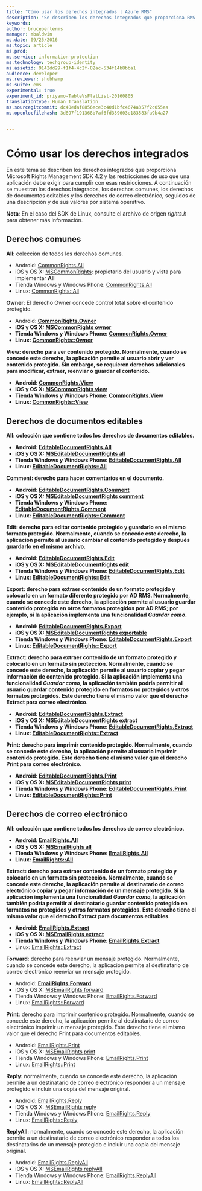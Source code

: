 ```yaml
---
title: "Cómo usar los derechos integrados | Azure RMS"
description: "Se describen los derechos integrados que proporciona RMS SDK 4.2 y las restricciones de uso que una aplicación debe exigir para cumplir con esas restricciones."
keywords: 
author: bruceperlerms
manager: mbaldwin
ms.date: 09/25/2016
ms.topic: article
ms.prod: 
ms.service: information-protection
ms.technology: techgroup-identity
ms.assetid: 9142dd29-f1f4-4c2f-82ac-534f14b8bba1
audience: developer
ms.reviewer: shubhamp
ms.suite: ems
experimental: true
experiment_id: priyamo-TableVsFlatList-20160805
translationtype: Human Translation
ms.sourcegitcommit: dc40edaf8856ece3c40d1bfc4674a357f2c055ea
ms.openlocfilehash: 3d897f191368b7af6fd339603e183583fa9b4a27


---
```


# Cómo usar los derechos integrados

En este tema se describen los derechos integrados que proporciona Microsoft Rights Management SDK 4.2 y las restricciones de uso que una aplicación debe exigir para cumplir con esas restricciones. A continuación se muestran los derechos integrados, los derechos comunes, los derechos de documentos editables y los derechos de correo electrónico, seguidos de una descripción y de sus valores por sistema operativo.

**Nota**: En el caso del SDK de Linux, consulte el archivo de origen *rights.h* para obtener más información.

## Derechos comunes

**All**: colección de todos los derechos comunes.
- Android: [CommonRights.All](https://msdn.microsoft.com/library/dn758258.aspx)
- iOS y OS X: [MSCommonRights](https://msdn.microsoft.com/library/dn758314.aspx): propietario del usuario y vista para implementar **All**
- Tienda Windows y Windows Phone: [CommonRights.All</strong>](https://msdn.microsoft.com/library/microsoft.rightsmanagement.commonrights.all.aspx)
- Linux: [CommonRights::All](http://azuread.github.io/rms-sdk-for-cpp/classrmscore_1_1modernapi_1_1CommonRights.html)

**Owner**: El derecho Owner concede control total sobre el contenido protegido.
- Android: [<strong>CommonRights.Owner](https://msdn.microsoft.com/library/dn758258.aspx)
- iOS y OS X: [MSCommonRights owner](https://msdn.microsoft.com/library/dn758314.aspx)
- Tienda Windows y Windows Phone: [CommonRights.Owner](https://msdn.microsoft.com/library/microsoft.rightsmanagement.commonrights.owner.aspx)
- Linux: [CommonRights::Owner](http://azuread.github.io/rms-sdk-for-cpp/classrmscore_1_1modernapi_1_1CommonRights.html)

**View**: derecho para ver contenido protegido. Normalmente, cuando se concede este derecho, la aplicación permite al usuario abrir y ver contenido protegido. Sin embargo, se requieren derechos adicionales para modificar, extraer, reenviar o guardar el contenido.

- Android: [CommonRights.View](https://msdn.microsoft.com/library/dn758258.aspx)
- iOS y OS X: [MSCommonRights view](https://msdn.microsoft.com/library/dn758314.aspx)
- Tienda Windows y Windows Phone: [CommonRights.View](https://msdn.microsoft.com/library/microsoft.rightsmanagement.commonrights.view.aspx)
- Linux: [CommonRights::View](http://azuread.github.io/rms-sdk-for-cpp/classrmscore_1_1modernapi_1_1CommonRights.html)</li>

 

## Derechos de documentos editables
**All**: colección que contiene todos los derechos de documentos editables.
- Android: [EditableDocumentRights.All](https://msdn.microsoft.com/library/dn758284.aspx)
- iOS y OS X: [MSEditableDocumentRights all](https://msdn.microsoft.com/library/dn758318.aspx)
- Tienda Windows y Windows Phone: [EditableDocumentRights.All](https://msdn.microsoft.com/library/microsoft.rightsmanagement.editabledocumentrights.all.aspx)
- Linux: [EditableDocumentRights::All](http://azuread.github.io/rms-sdk-for-cpp/classrmscore_1_1modernapi_1_1EditableDocumentRights.html)

**Comment**: derecho para hacer comentarios en el documento.
- Android: [EditableDocumentRights.Comment](https://msdn.microsoft.com/library/dn758284.aspx)
- iOS y OS X: [MSEditableDocumentRights comment](https://msdn.microsoft.com/library/dn758318.aspx)
- Tienda Windows y Windows Phone: [EditableDocumentRights.Comment](https://msdn.microsoft.com/library/microsoft.rightsmanagement.editabledocumentrights.comment.aspx)
- Linux: [EditableDocumentRights::Comment](http://azuread.github.io/rms-sdk-for-cpp/classrmscore_1_1modernapi_1_1EditableDocumentRights.html)

**Edit**: derecho para editar contenido protegido y guardarlo en el mismo formato protegido. Normalmente, cuando se concede este derecho, la aplicación permite al usuario cambiar el contenido protegido y después guardarlo en el mismo archivo.
- Android: [EditableDocumentRights.Edit](https://msdn.microsoft.com/library/dn758284.aspx)
- iOS y OS X: [MSEditableDocumentRights edit](https://msdn.microsoft.com/library/dn758318.aspx)
- Tienda Windows y Windows Phone: [EditableDocumentRights.Edit](https://msdn.microsoft.com/library/microsoft.rightsmanagement.editabledocumentrights.edit.aspx)
- Linux: [EditableDocumentRights::Edit](http://azuread.github.io/rms-sdk-for-cpp/classrmscore_1_1modernapi_1_1EditableDocumentRights.html)

**Export**: derecho para extraer contenido de un formato protegido y colocarlo en un formato diferente protegido por AD RMS. Normalmente, cuando se concede este derecho, la aplicación permite al usuario guardar contenido protegido en otros formatos protegidos por AD RMS; por ejemplo, si la aplicación implementa una funcionalidad *Guardar como*.

- Android: [EditableDocumentRights.Export](https://msdn.microsoft.com/library/dn758284.aspx)
- iOS y OS X: [MSEditableDocumentRights exportable](https://msdn.microsoft.com/library/dn758318.aspx)
- Tienda Windows y Windows Phone: [EditableDocumentRights.Export](https://msdn.microsoft.com/library/microsoft.rightsmanagement.editabledocumentrights.export.aspx)
- Linux: [EditableDocumentRights::Export](http://azuread.github.io/rms-sdk-for-cpp/classrmscore_1_1modernapi_1_1EditableDocumentRights.html)

**Extract**: derecho para extraer contenido de un formato protegido y colocarlo en un formato sin protección. Normalmente, cuando se concede este derecho, la aplicación permite al usuario copiar y pegar información de contenido protegido. Si la aplicación implementa una funcionalidad <em>Guardar como</em>, la aplicación también podría permitir al usuario guardar contenido protegido en formatos no protegidos y otros formatos protegidos. Este derecho tiene el mismo valor que el derecho Extract para correo electrónico.

- Android: [EditableDocumentRights.Extract](https://msdn.microsoft.com/library/dn758284.aspx)
- iOS y OS X: [MSEditableDocumentRights extract](https://msdn.microsoft.com/library/dn758318.aspx)
- Tienda Windows y Windows Phone: [EditableDocumentRights.Extract](https://msdn.microsoft.com/library/microsoft.rightsmanagement.editabledocumentrights.extract.aspx)
- Linux: [EditableDocumentRights::Extract](http://azuread.github.io/rms-sdk-for-cpp/classrmscore_1_1modernapi_1_1EditableDocumentRights.html)

**Print**: derecho para imprimir contenido protegido. Normalmente, cuando se concede este derecho, la aplicación permite al usuario imprimir contenido protegido. Este derecho tiene el mismo valor que el derecho Print para correo electrónico.

- Android: [EditableDocumentRights.Print](https://msdn.microsoft.com/library/dn758284.aspx)
- iOS y OS X: [MSEditableDocumentRights print](https://msdn.microsoft.com/library/dn758318.aspx)
- Tienda Windows y Windows Phone: [EditableDocumentRights.Print](https://msdn.microsoft.com/library/microsoft.rightsmanagement.editabledocumentrights.print.aspx)
- Linux: [EditableDocumentRights::Print](http://azuread.github.io/rms-sdk-for-cpp/classrmscore_1_1modernapi_1_1EditableDocumentRights.html)

 

## Derechos de correo electrónico

**All**: colección que contiene todos los derechos de correo electrónico.
- Android: [EmailRights.All](https://msdn.microsoft.com/library/dn758285.aspx)
- iOS y OS X: [MSEmailRights all](https://msdn.microsoft.com/library/dn758319.aspx)
- Tienda Windows y Windows Phone: [EmailRights.All](https://msdn.microsoft.com/library/microsoft.rightsmanagement.emailrights.all.aspx)
- Linux: [EmailRights::All](http://azuread.github.io/rms-sdk-for-cpp/classrmscore_1_1modernapi_1_1EmailRights.html)

**Extract**: derecho para extraer contenido de un formato protegido y colocarlo en un formato sin protección. Normalmente, cuando se concede este derecho, la aplicación permite al destinatario de correo electrónico copiar y pegar información de un mensaje protegido. Si la aplicación implementa una funcionalidad <em>Guardar como</em>, la aplicación también podría permitir al destinatario guardar contenido protegido en formatos no protegidos y otros formatos protegidos. Este derecho tiene el mismo valor que el derecho Extract para documentos editables.

- Android: [EmailRights.Extract](https://msdn.microsoft.com/library/dn758285.aspx)
- iOS y OS X: [MSEmailRights extract](https://msdn.microsoft.com/library/dn758319.aspx)
- Tienda Windows y Windows Phone: [EmailRights.Extract</strong>](https://msdn.microsoft.com/library/microsoft.rightsmanagement.emailrights.extract.aspx)
- Linux: [EmailRights::Extract](http://azuread.github.io/rms-sdk-for-cpp/classrmscore_1_1modernapi_1_1EmailRights.html)

**Forward**: derecho para reenviar un mensaje protegido. Normalmente, cuando se concede este derecho, la aplicación permite al destinatario de correo electrónico reenviar un mensaje protegido.
- Android: [<strong>EmailRights.Forward</strong>](https://msdn.microsoft.com/library/dn758285.aspx)
- iOS y OS X: [MSEmailRights forward](https://msdn.microsoft.com/library/dn758319.aspx)
- Tienda Windows y Windows Phone: [EmailRights.Forward](https://msdn.microsoft.com/library/microsoft.rightsmanagement.emailrights.forward.aspx)
- Linux: [EmailRights::Forward](http://azuread.github.io/rms-sdk-for-cpp/classrmscore_1_1modernapi_1_1EmailRights.html)

**Print**: derecho para imprimir contenido protegido. Normalmente, cuando se concede este derecho, la aplicación permite al destinatario de correo electrónico imprimir un mensaje protegido. Este derecho tiene el mismo valor que el derecho Print para documentos editables.

- Android: [EmailRights.Print](https://msdn.microsoft.com/library/dn758285.aspx)
- iOS y OS X: [MSEmailRights print](https://msdn.microsoft.com/library/dn758319.aspx)
- Tienda Windows y Windows Phone: [EmailRights.Print](https://msdn.microsoft.com/library/microsoft.rightsmanagement.emailrights.print.aspx)
- Linux: [EmailRights::Print](http://azuread.github.io/rms-sdk-for-cpp/classrmscore_1_1modernapi_1_1EmailRights.html)

**Reply**: normalmente, cuando se concede este derecho, la aplicación permite a un destinatario de correo electrónico responder a un mensaje protegido e incluir una copia del mensaje original.

- Android: [EmailRights.Reply](https://msdn.microsoft.com/library/dn758285.aspx)
- iOS y OS X: [MSEmailRights reply](https://msdn.microsoft.com/library/dn758319.aspx)
- Tienda Windows y Windows Phone: [EmailRights.Reply](https://msdn.microsoft.com/library/microsoft.rightsmanagement.emailrights.reply.aspx)
- Linux: [EmailRights::Reply](http://azuread.github.io/rms-sdk-for-cpp/classrmscore_1_1modernapi_1_1EmailRights.html)

**ReplyAll**: normalmente, cuando se concede este derecho, la aplicación permite a un destinatario de correo electrónico responder a todos los destinatarios de un mensaje protegido e incluir una copia del mensaje original.

- Android: [EmailRights.ReplyAll</strong>](https://msdn.microsoft.com/library/dn758285.aspx)
- iOS y OS X: [MSEmailRights replyAll](https://msdn.microsoft.com/library/dn758319.aspx)
- Tienda Windows y Windows Phone: [EmailRights.ReplyAll](https://msdn.microsoft.com/library/microsoft.rightsmanagement.emailrights.replyall.aspx)
- Linux: [EmailRights::ReplyAll](http://azuread.github.io/rms-sdk-for-cpp/classrmscore_1_1modernapi_1_1EmailRights.html)

 

 

 



<!--HONumber=Oct16_HO3-->


